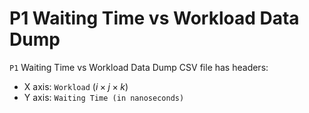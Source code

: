 # P1 Waiting Time vs Workload Data Dump

`P1` Waiting Time vs Workload Data Dump CSV file has headers:

- X axis: `Workload` $(i \times j \times k)$
- Y axis: `Waiting Time (in nanoseconds)`
